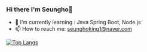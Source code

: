 ### Hi there I'm Seungho👋

- 🌱 I’m currently learning : Java Spring Boot, Node.js
- 📫 How to reach me: seunghoking1@naver.com

[![Top Langs](https://github-readme-stats.vercel.app/api/top-langs/?username=seunghoking)](https://github.com/anuraghazra/github-readme-stats)
